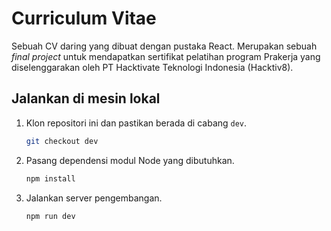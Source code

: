 # Curriculum Vitae

Sebuah CV daring yang dibuat dengan pustaka React. Merupakan sebuah _final project_ untuk mendapatkan sertifikat pelatihan program Prakerja yang diselenggarakan oleh PT Hacktivate Teknologi Indonesia (Hacktiv8).

## Jalankan di mesin lokal

1. Klon repositori ini dan pastikan berada di cabang `dev`.

   ```bash
   git checkout dev
   ```

2. Pasang dependensi modul Node yang dibutuhkan.

   ```bash
   npm install
   ```

3. Jalankan server pengembangan.

   ```bash
   npm run dev
   ```
